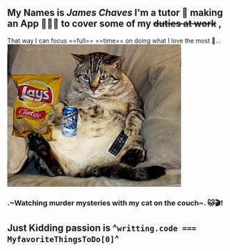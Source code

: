 ## My Names is *James Chaves* I'm a tutor 🥸 making an App 👨🏻‍💻 to cover some of my ~~duties at work~~  ,
That way I can focus ==full== ==time== on doing what I love the most 🤩...
[![Netflix-N-Meow](/cat.png "Netflix-N-Meow")](https://giphy.com/gifs/4fDyJqlYYMkvK)
### .~Watching murder mysteries with my cat on the couch~. 🐱🎬!
## Just Kidding passion is ^`writting.code === MyfavoriteThingsToDo[0]`^







